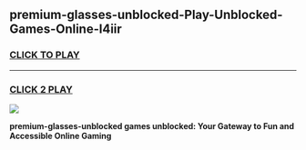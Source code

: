 
## premium-glasses-unblocked-Play-Unblocked-Games-Online-l4iir
<h3>
<a href="https://premium76.site?title=premium-glasses-unblocked&ref=25A">CLICK TO PLAY</a></h3>
<hr>

<h3>
<a href="https://premium76.site?title=premium-glasses-unblocked&ref=25A">CLICK 2 PLAY</a>
  
</h3>

<a href="https://premium76.site?title=premium-glasses-unblocked&ref=25A"><img src="https://clearcache.store/games.png"></a>


**premium-glasses-unblocked games unblocked: Your Gateway to Fun and Accessible Online Gaming**
